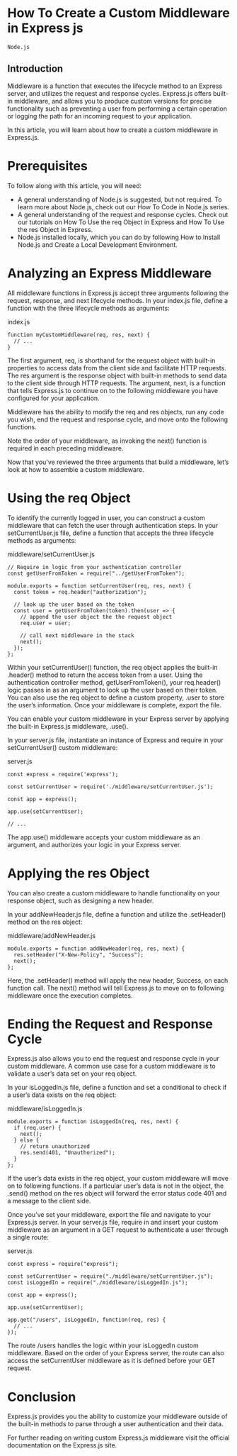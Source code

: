 # How To Create a Custom Middleware in Express js

```Node.js```

## Introduction


Middleware is a function that executes the lifecycle method to an Express server, and utilizes the request and response cycles. Express.js offers built-in middleware, and allows you to produce custom versions for precise functionality such as preventing a user from performing a certain operation or logging the path for an incoming request to your application.


In this article, you will learn about how to create a custom middleware in Express.js.


# Prerequisites


To follow along with this article, you will need:


- A general understanding of Node.js is suggested, but not required. To learn more about Node.js, check out our How To Code in Node.js series.
- A general understanding of the request and response cycles. Check out our tutorials on How To Use the req Object in Express and How To Use the res Object in Express.
- Node.js installed locally, which you can do by following How to Install Node.js and Create a Local Development Environment.

# Analyzing an Express Middleware


All middleware functions in Express.js accept three arguments following the request, response, and next lifecycle methods. In your index.js file, define a function with the three lifecycle methods as arguments:


index.js
```
function myCustomMiddleware(req, res, next) {
  // ...
}

```


The first argument, req, is shorthand for the request object with built-in properties to access data from the client side and facilitate HTTP requests. The res argument is the response object with built-in methods to send data to the client side through HTTP requests. The argument, next, is a function that tells Express.js to continue on to the following middleware you have configured for your application.


Middleware has the ability to modify the req and res objects, run any code you wish, end the request and response cycle, and move onto the following functions.


Note the order of your middleware, as invoking the next() function is required in each preceding middleware.


Now that you’ve reviewed the three arguments that build a middleware, let’s look at how to assemble a custom middleware.


# Using the req Object


To identify the currently logged in user, you can construct a custom middleware that can fetch the user through authentication steps. In your setCurrentUser.js file, define a function that accepts the three lifecycle methods as arguments:


middleware/setCurrentUser.js
```
// Require in logic from your authentication controller
const getUserFromToken = require("../getUserFromToken");

module.exports = function setCurrentUser(req, res, next) {
  const token = req.header("authorization");

  // look up the user based on the token
  const user = getUserFromToken(token).then(user => {
    // append the user object the the request object
    req.user = user;

    // call next middleware in the stack
    next();
  });
};

```


Within your setCurrentUser() function, the req object applies the built-in .header() method to return the access token from a user. Using the authentication controller method, getUserFromToken(), your req.header() logic passes in as an argument to look up the user based on their token. You can also use the req object to define a custom property, .user to store the user’s information. Once your middleware is complete, export the file.


You can enable your custom middleware in your Express server by applying the built-in Express.js middleware, .use().


In your server.js file, instantiate an instance of Express and require in your setCurrentUser() custom middleware:


server.js
```
const express = require('express');

const setCurrentUser = require('./middleware/setCurrentUser.js');

const app = express();

app.use(setCurrentUser);

// ...

```


The app.use() middleware accepts your custom middleware as an argument, and authorizes your logic in your Express server.


# Applying the res Object


You can also create a custom middleware to handle functionality on your response object, such as designing a new header.


In your addNewHeader.js file, define a function and utilize the .setHeader() method on the res object:


middleware/addNewHeader.js
```
module.exports = function addNewHeader(req, res, next) {
  res.setHeader("X-New-Policy", "Success");
  next();
};

```


Here, the .setHeader() method will apply the new header, Success, on each function call. The next() method will tell Express.js to move on to following middleware once the execution completes.


# Ending the Request and Response Cycle


Express.js also allows you to end the request and response cycle in your custom middleware. A common use case for a custom middleware is to validate a user’s data set on your req object.


In your isLoggedIn.js file, define a function and set a conditional to check if a user’s data exists on the req object:


middleware/isLoggedIn.js
```
module.exports = function isLoggedIn(req, res, next) {
  if (req.user) {
    next();
  } else {
    // return unauthorized
    res.send(401, "Unauthorized");
  }
};

```


If the user’s data exists in the req object, your custom middleware will move on to following functions. If a particular user’s data is not in the object, the .send() method on the res object will forward the error status code 401 and a message to the client side.


Once you’ve set your middleware, export the file and navigate to your Express.js server. In your server.js file, require in and insert your custom middleware as an argument in a GET request to authenticate a user through a single route:


server.js
```
const express = require("express");

const setCurrentUser = require("./middleware/setCurrentUser.js");
const isLoggedIn = require("./middleware/isLoggedIn.js");

const app = express();

app.use(setCurrentUser);

app.get("/users", isLoggedIn, function(req, res) {
  // ...
});

```


The route /users handles the logic within your isLoggedIn custom middleware. Based on the order of your Express server, the route can also access the setCurrentUser middleware as it is defined before your GET request.


# Conclusion


Express.js provides you the ability to customize your middleware outside of the built-in methods to parse through a user authentication and their data.


For further reading on writing custom Express.js middleware visit the official documentation on the Express.js site.


